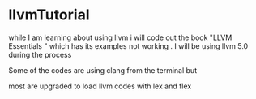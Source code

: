 # llvmTutorial
while I am learning about using llvm i will code out the book "LLVM Essentials " which has its examples not working . I will be using llvm 5.0 during the process


Some of the codes are using clang from the terminal but 

most are upgraded to load llvm codes with lex and flex